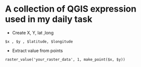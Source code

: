 # A collection of QGIS expression used in my daily task

- Create X, Y, lat ,long
```
$x , $y , $latitude, $longitude
```

- Extract value from points
```
raster_value('your_raster_data', 1, make_point($x, $y))
```

